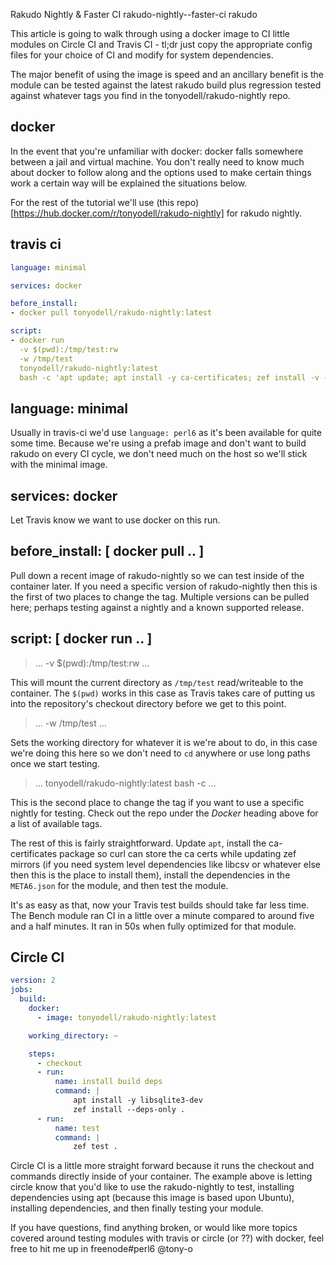 Rakudo Nightly & Faster CI
rakudo-nightly--faster-ci
rakudo

This article is going to walk through using a docker image to CI little modules on Circle CI and Travis CI - tl;dr just copy the appropriate config files for your choice of CI and modify for system dependencies.

The major benefit of using the image is speed and an ancillary benefit is the module can be tested against the latest rakudo build plus regression tested against whatever tags you find in the tonyodell/rakudo-nightly repo.

## docker

In the event that you're unfamiliar with docker: docker falls somewhere between a jail and virtual machine.  You don't really need to know much about docker to follow along and the options used to make certain things work a certain way will be explained the situations below.

For the rest of the tutorial we'll use (this repo)[https://hub.docker.com/r/tonyodell/rakudo-nightly] for rakudo nightly.

## travis ci

```yaml
language: minimal

services: docker

before_install:
- docker pull tonyodell/rakudo-nightly:latest

script:
- docker run
  -v $(pwd):/tmp/test:rw
  -w /tmp/test
  tonyodell/rakudo-nightly:latest
  bash -c 'apt update; apt install -y ca-certificates; zef install -v --deps-only . && zef test .'
```

## language: minimal

Usually in travis-ci we'd use `language: perl6` as it's been available for quite some time.  Because we're using a prefab image and don't want to build rakudo on every CI cycle, we don't need much on the host so we'll stick with the minimal image.

## services: docker

Let Travis know we want to use docker on this run.

## before_install: [ docker pull .. ]

Pull down a recent image of rakudo-nightly so we can test inside of the container later.  If you need a specific version of rakudo-nightly then this is the first of two places to change the tag.  Multiple versions can be pulled here; perhaps testing against a nightly and a known supported release.

## script: [ docker run .. ]

>    ... -v $(pwd):/tmp/test:rw ...

This will mount the current directory as `/tmp/test` read/writeable to the container.  The `$(pwd)` works in this case as Travis takes care of putting us into the repository's checkout directory before we get to this point.

>    ... -w /tmp/test ...

Sets the working directory for whatever it is we're about to do, in this case we're doing this here so we don't need to `cd` anywhere or use long paths once we start testing.

>    ... tonyodell/rakudo-nightly:latest bash -c ...

This is the second place to change the tag if you want to use a specific nightly for testing.  Check out the repo under the *Docker* heading above for a list of available tags.

The rest of this is fairly straightforward.  Update `apt`, install the ca-certificates package so curl can store the ca certs while updating zef mirrors (if you need system level dependencies like libcsv or whatever else then this is the place to install them), install the dependencies in the `META6.json` for the module, and then test the module.

It's as easy as that, now your Travis test builds should take far less time.  The Bench module ran CI in a little over a minute compared to around five and a half minutes.  It ran in 50s when fully optimized for that module.

## Circle CI

```yaml
version: 2
jobs:
  build:
    docker:
      - image: tonyodell/rakudo-nightly:latest

    working_directory: ~

    steps:
      - checkout
      - run:
          name: install build deps
          command: |
              apt install -y libsqlite3-dev
              zef install --deps-only .
      - run:
          name: test
          command: |
              zef test .
```

Circle CI is a little more straight forward because it runs the checkout and commands directly inside of your container.  The example above is letting circle know that you'd like to use the rakudo-nightly to test, installing dependencies using apt (because this image is based upon Ubuntu), installing dependencies, and then finally testing your module.

If you have questions, find anything broken, or would like more topics covered around testing modules with travis or circle (or ??) with docker, feel free to hit me up in freenode#perl6 @tony-o
